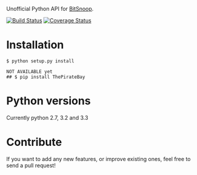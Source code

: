 Unofficial Python API for [BitSnoop](http://www.bitsnoop.com/).

[![Build Status](https://travis-ci.org/infothrill/python-bitsnoop.png)](https://travis-ci.org/infothrill/python-bitsnoop)    [![Coverage Status](https://coveralls.io/repos/infothrill/python-bitsnoop/badge.png)](https://coveralls.io/r/infothrill/python-bitsnoop)

Installation
=============

	$ python setup.py install

    NOT AVAILABLE yet
    ## $ pip install ThePirateBay


Python versions
===============
Currently python 2.7, 3.2 and 3.3


Contribute
========

If you want to add any new features, or improve existing ones, feel free to send a pull request!
